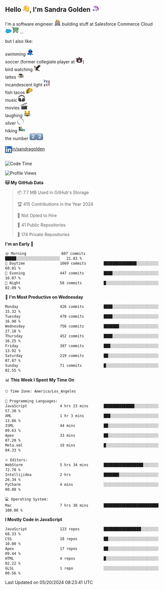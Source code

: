 ## Hello <img src="./static/emoji/wave.png" width="22" />, I'm Sandra Golden <img src="./static/emoji/unicorn-face.png" width="22" />

I'm a software engineer <img src="./static/emoji/female-technologist.png" width="22" /> building stuff at Salesforce Commerce Cloud <img src="./static/emoji/salesforce.png" width="22" /><img src="./static/emoji/commerce-cloud.png" width="22" />&nbsp;...

but I also like:<br/><br/>
swimming <img alt="swimming" src="./static/emoji/keep-swimming.png" width="22" /><br/>
soccer  (former collegiate player at <img src="./static/emoji/auburn.png" width="22" />)<br/>
bird watching <img src="./static/emoji/eagle.png" width="22" /><br/>
lattes <img src="./static/emoji/coffee.png" width="22" /><br/>
incandescent light <img src="./static/emoji/lights.png" width="22" /><br/>
fish tacos <img src="./static/emoji/taco.png" width="22" /><br/>
music <img src="./static/emoji/headphones.png" width="22" /><br/>
movies <img src="./static/emoji/movie-clapper.png" width="22" /><br/>
laughing <img src="./static/emoji/joy-cat.png" width="22" /><br/>
silver <img src="./static/emoji/silver-hoop.png" width="22" /><br/>
hiking <img src="./static/emoji/hiker.png" width="22" /><br/>
the number <img src="./static/emoji/two.png" width="22" /><img src="./static/emoji/two.png" width="22" />
<br/><br/>
<img align="left" alt="Sandra Golden | LinkedIn" width="22px" src="./static/emoji/linkedin.png" /> <a href="https://www.linkedin.com/in/sandragolden/">in/sandragolden</a>
<br/><br/>
<!--START_SECTION:waka-->
![Code Time](http://img.shields.io/badge/Code%20Time-397%20hrs%2019%20mins-blue)

![Profile Views](http://img.shields.io/badge/Profile%20Views-0-blue)

**🐱 My GitHub Data** 

> 📦 7.7 MB Used in GitHub's Storage 
 > 
> 🏆 415 Contributions in the Year 2024
 > 
> 🚫 Not Opted to Hire
 > 
> 📜 41 Public Repositories 
 > 
> 🔑 174 Private Repositories 
 > 
**I'm an Early 🐤** 

```text
🌞 Morning                607 commits         █████░░░░░░░░░░░░░░░░░░░░   21.83 % 
🌆 Daytime                1669 commits        ███████████████░░░░░░░░░░   60.01 % 
🌃 Evening                447 commits         ████░░░░░░░░░░░░░░░░░░░░░   16.07 % 
🌙 Night                  58 commits          █░░░░░░░░░░░░░░░░░░░░░░░░   02.09 % 
```
📅 **I'm Most Productive on Wednesday** 

```text
Monday                   426 commits         ████░░░░░░░░░░░░░░░░░░░░░   15.32 % 
Tuesday                  470 commits         ████░░░░░░░░░░░░░░░░░░░░░   16.90 % 
Wednesday                756 commits         ███████░░░░░░░░░░░░░░░░░░   27.18 % 
Thursday                 452 commits         ████░░░░░░░░░░░░░░░░░░░░░   16.25 % 
Friday                   387 commits         ███░░░░░░░░░░░░░░░░░░░░░░   13.92 % 
Saturday                 219 commits         ██░░░░░░░░░░░░░░░░░░░░░░░   07.87 % 
Sunday                   71 commits          █░░░░░░░░░░░░░░░░░░░░░░░░   02.55 % 
```


📊 **This Week I Spent My Time On** 

```text
🕑︎ Time Zone: America/Los_Angeles

💬 Programming Languages: 
JavaScript               4 hrs 23 mins       ██████████████░░░░░░░░░░░   57.38 % 
XML                      1 hr 3 mins         ███░░░░░░░░░░░░░░░░░░░░░░   13.86 % 
ISML                     44 mins             ██░░░░░░░░░░░░░░░░░░░░░░░   09.63 % 
Apex                     33 mins             ██░░░░░░░░░░░░░░░░░░░░░░░   07.20 % 
Meta.xml                 19 mins             █░░░░░░░░░░░░░░░░░░░░░░░░   04.33 % 

🔥 Editors: 
WebStorm                 5 hrs 34 mins       ██████████████████░░░░░░░   72.78 % 
Intellijidea             2 hrs               ███████░░░░░░░░░░░░░░░░░░   26.34 % 
PyCharm                  4 mins              ░░░░░░░░░░░░░░░░░░░░░░░░░   00.88 % 

💻 Operating System: 
Mac                      7 hrs 38 mins       █████████████████████████   100.00 % 
```

**I Mostly Code in JavaScript** 

```text
JavaScript               123 repos           █████████████████░░░░░░░░   68.33 % 
CSS                      18 repos            ██░░░░░░░░░░░░░░░░░░░░░░░   10.00 % 
Apex                     17 repos            ██░░░░░░░░░░░░░░░░░░░░░░░   09.44 % 
HTML                     4 repos             █░░░░░░░░░░░░░░░░░░░░░░░░   02.22 % 
GLSL                     1 repo              ░░░░░░░░░░░░░░░░░░░░░░░░░   00.56 % 
```




 Last Updated on 05/20/2024 08:23:41 UTC
<!--END_SECTION:waka-->
